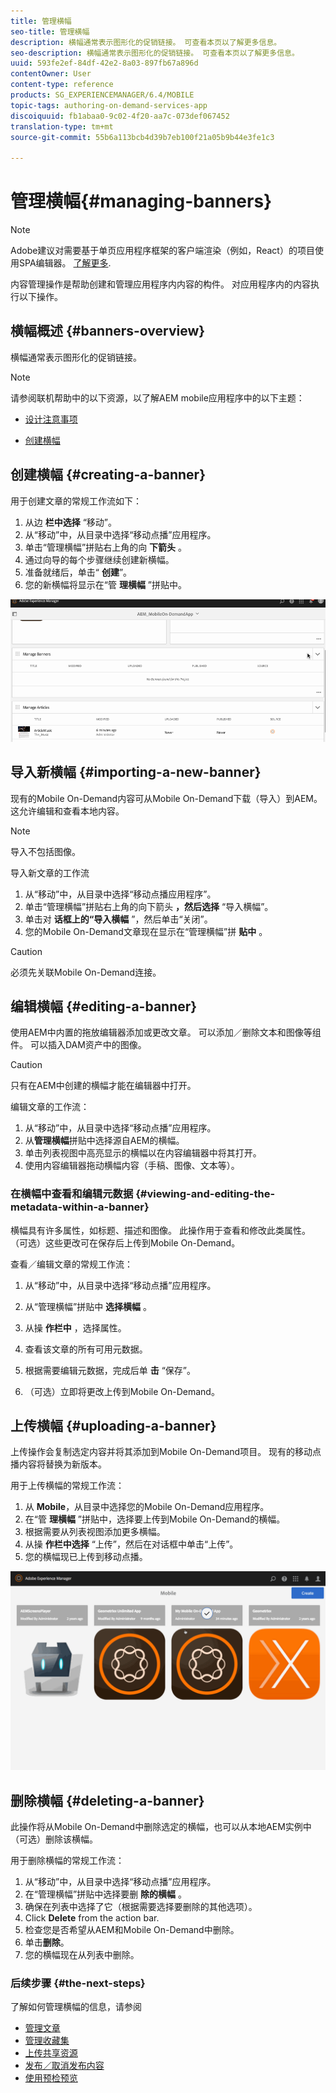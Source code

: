 ```yaml
---
title: 管理横幅
seo-title: 管理横幅
description: 横幅通常表示图形化的促销链接。 可查看本页以了解更多信息。
seo-description: 横幅通常表示图形化的促销链接。 可查看本页以了解更多信息。
uuid: 593fe2ef-84df-42e2-8a03-897fb67a896d
contentOwner: User
content-type: reference
products: SG_EXPERIENCEMANAGER/6.4/MOBILE
topic-tags: authoring-on-demand-services-app
discoiquuid: fb1abaa0-9c02-4f20-aa7c-073def067452
translation-type: tm+mt
source-git-commit: 55b6a113bcb4d39b7eb100f21a05b9b44e3fe1c3

---
```



# 管理横幅{#managing-banners}

>[!NOTE]
>
>Adobe建议对需要基于单页应用程序框架的客户端渲染（例如，React）的项目使用SPA编辑器。 [了解更多](/help/sites-developing/spa-overview.md).

内容管理操作是帮助创建和管理应用程序内内容的构件。 对应用程序内的内容执行以下操作。

## 横幅概述 {#banners-overview}

横幅通常表示图形化的促销链接。

>[!NOTE]
>
>请参阅联机帮助中的以下资源，以了解AEM mobile应用程序中的以下主题：
>
>* [设计注意事项](https://helpx.adobe.com/digital-publishing-solution/help/design-app.html)
   >
   >
* [创建横幅](https://helpx.adobe.com/digital-publishing-solution/help/creating-banners.html)
>



## 创建横幅 {#creating-a-banner}

用于创建文章的常规工作流如下：

1. 从边 **栏中选择** “移动”。
1. 从“移动”中，从目录中选择“移动点播”应用程序。
1. 单击“管理横幅”拼贴右上角的向 **下箭头** 。
1. 通过向导的每个步骤继续创建新横幅。
1. 准备就绪后，单击“ **创建**”。
1. 您的新横幅将显示在“管 **理横幅** ”拼贴中。

![chlimage_1-6](assets/chlimage_1-6.gif)

## 导入新横幅 {#importing-a-new-banner}

现有的Mobile On-Demand内容可从Mobile On-Demand下载（导入）到AEM。 这允许编辑和查看本地内容。

>[!NOTE]
>
>导入不包括图像。

导入新文章的工作流

1. 从“移动”中，从目录中选择“移动点播应用程序”。
1. 单击“管理横幅”拼贴右上角的向下箭头 **，然后选择** “导入横幅”。
1. 单击对 **话框上的“导入横幅** ”，然后单击“关闭”。
1. 您的Mobile On-Demand文章现在显示在“管理横幅”拼 **贴中** 。

>[!CAUTION]
>
>必须先关联Mobile On-Demand连接。

## 编辑横幅 {#editing-a-banner}

使用AEM中内置的拖放编辑器添加或更改文章。 可以添加／删除文本和图像等组件。 可以插入DAM资产中的图像。

>[!CAUTION]
>
>只有在AEM中创建的横幅才能在编辑器中打开。

编辑文章的工作流：

1. 从“移动”中，从目录中选择“移动点播”应用程序。
1. 从**管理横幅**拼贴中选择源自AEM的横幅。
1. 单击列表视图中高亮显示的横幅以在内容编辑器中将其打开。
1. 使用内容编辑器拖动横幅内容（手稿、图像、文本等）。

### 在横幅中查看和编辑元数据 {#viewing-and-editing-the-metadata-within-a-banner}

横幅具有许多属性，如标题、描述和图像。 此操作用于查看和修改此类属性。 （可选）这些更改可在保存后上传到Mobile On-Demand。

查看／编辑文章的常规工作流：

1. 从“移动”中，从目录中选择“移动点播”应用程序。
1. 从“管理横幅”拼贴中 **选择横幅** 。

1. 从操 **作栏中** ，选择属性。
1. 查看该文章的所有可用元数据。
1. 根据需要编辑元数据，完成后单 **击** “保存”。
1. （可选）立即将更改上传到Mobile On-Demand。

## 上传横幅 {#uploading-a-banner}

上传操作会复制选定内容并将其添加到Mobile On-Demand项目。 现有的移动点播内容将替换为新版本。

用于上传横幅的常规工作流：

1. 从 **Mobile**，从目录中选择您的Mobile On-Demand应用程序。
1. 在“管 **理横幅** ”拼贴中，选择要上传到Mobile On-Demand的横幅。
1. 根据需要从列表视图添加更多横幅。
1. 从操 **作栏中选择** “上传”，然后在对话框中单击“上传”。
1. 您的横幅现已上传到移动点播。

![chlimage_1-7](assets/chlimage_1-7.gif)

## 删除横幅 {#deleting-a-banner}

此操作将从Mobile On-Demand中删除选定的横幅，也可以从本地AEM实例中（可选）删除该横幅。

用于删除横幅的常规工作流：

1. 从“移动”中，从目录中选择“移动点播”应用程序。
1. 在“管理横幅”拼贴中选择要删 **除的横幅** 。
1. 确保在列表中选择了它（根据需要选择要删除的其他选项）。
1. Click **Delete** from the action bar.
1. 检查您是否希望从AEM和Mobile On-Demand中删除。
1. 单击&#x200B;**删除**。
1. 您的横幅现在从列表中删除。

### 后续步骤 {#the-next-steps}

了解如何管理横幅的信息，请参阅

* [管理文章](/help/mobile/mobile-on-demand-managing-articles.md)
* [管理收藏集](/help/mobile/mobile-on-demand-managing-collections.md)
* [上传共享资源](/help/mobile/mobile-on-demand-shared-resources.md)
* [发布／取消发布内容](/help/mobile/mobile-on-demand-publishing-unpublishing.md)
* [使用预检预览](/help/mobile/aem-mobile-manage-ondemand-services.md)

